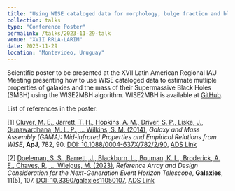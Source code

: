 ```yaml
---
title: "Using WISE cataloged data for morphology, bulge fraction and black hole mass estimation"
collection: talks
type: "Conference Poster"
permalink: /talks/2023-11-29-talk
venue: "XVII RRLA-LARIM"
date: 2023-11-29
location: "Montevideo, Uruguay"
---
```


Scientific poster to be presented at the XVII Latin American Regional IAU Meeting presenting how to use WISE cataloged data to estimate mutliple properties of galaxies and the mass of their Supermassive Black Holes (SMBH) using the WISE2MBH algorithm. WISE2MBH is available at [GitHub](https://github.com/joacoh/wise2mbh). 

List of references in the poster:

[1] [Cluver, M. E., Jarrett, T. H., Hopkins, A. M., Driver, S. P., Liske, J., Gunawardhana, M. L. P., ... Wilkins, S. M. (2014)](dx.doi.org/10.1088/0004-637X/782/2/90), *Galaxy and Mass Assembly (GAMA): Mid-infrared Properties and Empirical Relations from WISE*, **ApJ**, 782, 90. [DOI: 10.1088/0004-637X/782/2/90](dx.doi.org/10.1088/0004-637X/782/2/90), [ADS Link](https://ui.adsabs.harvard.edu/abs/2014ApJ...782...90C)


[2] [Doeleman, S. S., Barrett, J., Blackburn, L., Bouman, K. L., Broderick, A. E., Chaves, R., ... Wielgus, M. (2023)](dx.doi.org/10.3390/galaxies11050107), *Reference Array and Design Consideration for the Next-Generation Event Horizon Telescope*, **Galaxies**, 11(5), 107. [DOI: 10.3390/galaxies11050107](dx.doi.org/10.3390/galaxies11050107), [ADS Link](https://ui.adsabs.harvard.edu/abs/2023Galax..11..107D)